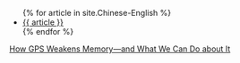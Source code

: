 <ul>
    {% for article in site.Chinese-English %}
        <li><a href="{{article.url}}">{{ article }}</a></li>
    {% endfor %}
</ul>

[How GPS Weakens Memory—and What We Can Do about It](/assets/files/pdf/EN-CH-how-gps-weakens-memory.pdf)
